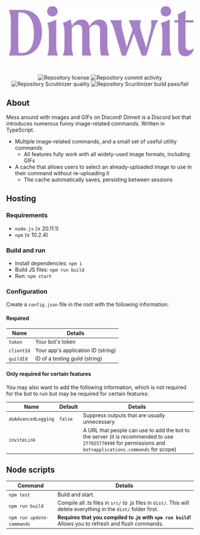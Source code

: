 <div align="center">
    <br>
    <!-- Wordmark -->
    <p>
        <a href="https://github.com/ayvacs/dimwit"><img alt="Dimwit logo" width="550" src="https://raw.githubusercontent.com/ayvacs/dimwit/main/res/logos/wordmark-min.png"></a>
    </p>
    <br>
    <!-- Badges -->
    <p>
        <img alt="Repository license" src="https://img.shields.io/github/license/ayvacs/dimwit">
        <img alt="Repository commit activity" src="https://img.shields.io/github/commit-activity/w/ayvacs/dimwit">
        <img alt="Repository Scrutinizer quality" src="https://img.shields.io/scrutinizer/quality/g/ayvacs/dimwit">
        <img alt="Repository Scuritinizer build pass/fail" src="https://scrutinizer-ci.com/g/ayvacs/dimwit/badges/build.png?b=main">
    </p>
</div>

## About

Mess around with images and GIFs on Discord! Dimwit is a Discord bot that introduces numerous funny image-related commands. Written in TypeScript.

* Multiple image-related commands, and a small set of useful utility commands
  * All features fully work with all widely-used image formats, including GIFs
* A cache that allows users to select an already-uploaded image to use in their command without re-uploading it
  * The cache automatically saves, persisting between sessions

## Hosting

### Requirements

* `node.js` (≥ 20.11.1)
* `npm` (≥ 10.2.4)

### Build and run

* Install dependencies: `npm i`
* Build JS files: `npm run build`
* Run: `npm start`

### Configuration

Create a `config.json` file in the root with the following information:

#### Required

| Name       | Details                            |
| ---------- | ---------------------------------- |
| `token`    | Your bot's token                   |
| `clientId` | Your app's application ID (string) |
| `guildId`  | ID of a testing guild (string)     |

#### Only required for certain features

You may also want to add the following information, which is not required for the bot to run but may be required for certain features:

| Name                | Default | Details                                                                                                                                                    |
| ------------------- | ------- | ---------------------------------------------------------------------------------------------------------------------------------------------------------- |
| `doAdvancedLogging` | `false` | Suppress outputs that are usually unnecessary                                                                                                              |
| `inviteLink`        |         | A URL that people can use to add the bot to the server (it is recommended to use `277025770496` for permissions and `bot+applications.commands` for scope) |

## Node scripts

| Command                   | Details                                                                                                           |
| ------------------------- | ----------------------------------------------------------------------------------------------------------------- |
| `npm test`                | Build and start.                                                                                                  |
| `npm run build`           | Compile all .ts files in `src/` to .js files in `dist/`. This will delete everything in the `dist/` folder first. |
| `npm run update-commands` | **Requires that you compiled to .js with `npm run build`!** Allows you to refresh and flush commands.             |